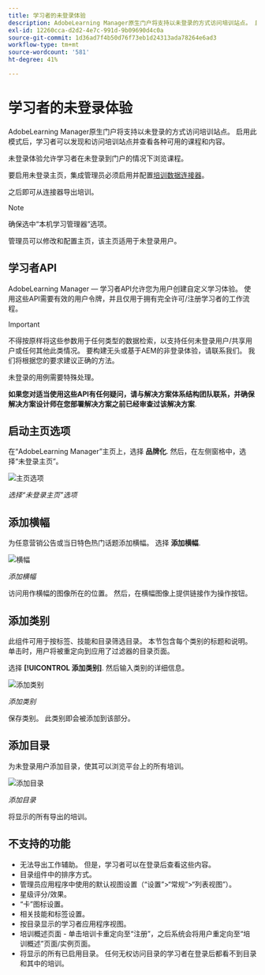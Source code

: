 ```yaml
---
title: 学习者的未登录体验
description: AdobeLearning Manager原生门户将支持以未登录的方式访问培训站点。 启用此模式后，学习者可以发现和访问培训站点并查看各种可用的课程和内容。 未登录体验允许学习者在未登录到门户的情况下浏览课程。
exl-id: 12260cca-d2d2-4e7c-991d-9b09690d4c0a
source-git-commit: 1d36ad7f4b50d76f73eb1d24313ada78264e6ad3
workflow-type: tm+mt
source-wordcount: '581'
ht-degree: 41%

---
```


# 学习者的未登录体验

AdobeLearning Manager原生门户将支持以未登录的方式访问培训站点。 启用此模式后，学习者可以发现和访问培训站点并查看各种可用的课程和内容。

未登录体验允许学习者在未登录到门户的情况下浏览课程。

要启用未登录主页，集成管理员必须启用并配置[培训数据连接器](/help/migrated/integration-admin/feature-summary/connectors.md#training-data-access)。

之后即可从连接器导出培训。

>[!NOTE]
>
>确保选中“本机学习管理器”选项。

管理员可以修改和配置主页，该主页适用于未登录用户。

## 学习者API

AdobeLearning Manager — 学习者API允许您为用户创建自定义学习体验。 使用这些API需要有效的用户令牌，并且仅用于拥有完全许可/注册学习者的工作流程。

>[!IMPORTANT]
>
>不得按原样将这些参数用于任何类型的数据检索，以支持任何未登录用户/共享用户或任何其他此类情况。 要构建无头或基于AEM的非登录体验，请联系我们。 我们将根据您的要求建议正确的方法。

未登录的用例需要特殊处理。

**如果您对适当使用这些API有任何疑问，请与解决方案体系结构团队联系，并确保解决方案设计师在您部署解决方案之前已经审查过该解决方案**.

## 启动主页选项

在“AdobeLearning Manager”主页上，选择 **品牌化**. 然后，在左侧窗格中，选择“未登录主页”。

![主页选项](assets/non-logged-in-homepage.png)

*选择“未登录主页”选项*

## 添加横幅

为任意营销公告或当日特色热门话题添加横幅。 选择 **添加横幅**.

![横幅](assets/add-banner-image.png)

*添加横幅*

访问用作横幅的图像所在的位置。 然后，在横幅图像上提供链接作为操作按钮。

## 添加类别

此组件可用于按标签、技能和目录筛选目录。 本节包含每个类别的标题和说明。 单击时，用户将被重定向到应用了过滤器的目录页面。

选择 **[!UICONTROL 添加类别]**. 然后输入类别的详细信息。

![添加类别](assets/add-category.png)

*添加类别*

保存类别。 此类别即会被添加到该部分。

## 添加目录

为未登录用户添加目录，使其可以浏览平台上的所有培训。

![添加目录](assets/add-catalog.png)

*添加目录*

将显示的所有导出的培训。

## 不支持的功能

* 无法导出工作辅助。 但是，学习者可以在登录后查看这些内容。
* 目录组件中的排序方式。
* 管理员应用程序中使用的默认视图设置（“设置”>“常规”>“列表视图”）。
* 星级评分/效果。
* “卡”图标设置。
* 相关技能和标签设置。
* 按目录显示的学习者应用程序视图。
* 培训概述页面 - 单击培训卡重定向至“注册”，之后系统会将用户重定向至“培训概述”页面/实例页面。
* 将显示的所有已启用目录。 任何无权访问目录的学习者在登录后都看不到目录和其中的培训。
